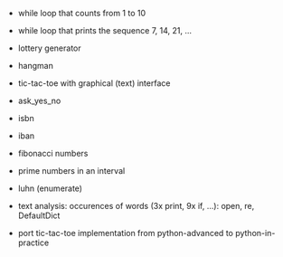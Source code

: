 - while loop that counts from 1 to 10
- while loop that prints the sequence 7, 14, 21, ...
- lottery generator
- hangman
- tic-tac-toe with graphical (text) interface
- ask_yes_no
- isbn
- iban
- fibonacci numbers
- prime numbers in an interval

- luhn (enumerate)

- text analysis: occurences of words (3x print, 9x if, ...): open, re, DefaultDict
- port tic-tac-toe implementation from python-advanced to python-in-practice

